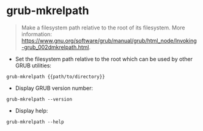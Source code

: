 # grub-mkrelpath

> Make a filesystem path relative to the root of its filesystem.
> More information: <https://www.gnu.org/software/grub/manual/grub/html_node/Invoking-grub_002dmkrelpath.html>.

- Set the filesystem path relative to the root which can be used by other GRUB utilities:

`grub-mkrelpath {{path/to/directory}}`

- Display GRUB version number:

`grub-mkrelpath --version`

- Display help:

`grub-mkrelpath --help`
